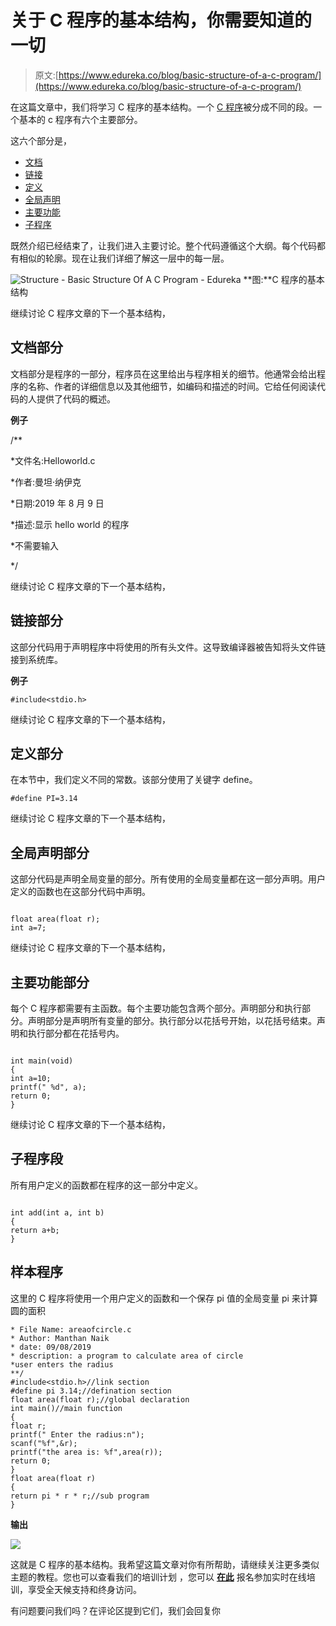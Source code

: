 # 关于 C 程序的基本结构，你需要知道的一切

> 原文:[https://www.edureka.co/blog/basic-structure-of-a-c-program/](https://www.edureka.co/blog/basic-structure-of-a-c-program/)

在这篇文章中，我们将学习 C 程序的基本结构。一个 [C 程序](https://www.edureka.co/blog/c-data-structures)被分成不同的段。一个基本的 c 程序有六个主要部分。

这六个部分是，

*   [文档](#Documentation)
*   [链接](#Link)
*   [定义](#Definition)
*   [全局声明](#GlobalDeclaration)
*   [主要功能](#Mainfunctions)
*   [子程序](#Subprograms)

既然介绍已经结束了，让我们进入主要讨论。整个代码遵循这个大纲。每个代码都有相似的轮廓。现在让我们详细了解这一层中的每一层。

![Structure - Basic Structure Of A C Program - Edureka](../Images/1b61a0b89611117b0152750ee33cddf5.png) **图:**C 程序的基本结构

继续讨论 C 程序文章的下一个基本结构，

## **文档部分**

文档部分是程序的一部分，程序员在这里给出与程序相关的细节。他通常会给出程序的名称、作者的详细信息以及其他细节，如编码和描述的时间。它给任何阅读代码的人提供了代码的概述。

**例子**

/**

*文件名:Helloworld.c

*作者:曼坦·纳伊克

*日期:2019 年 8 月 9 日

*描述:显示 hello world 的程序

*不需要输入

*/

继续讨论 C 程序文章的下一个基本结构，

## **链接部分**

这部分代码用于声明程序中将使用的所有头文件。这导致编译器被告知将头文件链接到系统库。

**例子**

```
#include<stdio.h>
```

继续讨论 C 程序文章的下一个基本结构，

## **定义部分**

在本节中，我们定义不同的常数。该部分使用了关键字 define。

```
#define PI=3.14
```

继续讨论 C 程序文章的下一个基本结构，

## **全局声明部分**

这部分代码是声明全局变量的部分。所有使用的全局变量都在这一部分声明。用户定义的函数也在这部分代码中声明。

```

float area(float r);
int a=7;

```

继续讨论 C 程序文章的下一个基本结构，

## **主要功能部分**

每个 C 程序都需要有主函数。每个主要功能包含两个部分。声明部分和执行部分。声明部分是声明所有变量的部分。执行部分以花括号开始，以花括号结束。声明和执行部分都在花括号内。

```

int main(void)
{
int a=10;
printf(" %d", a);
return 0;
}

```

继续讨论 C 程序文章的下一个基本结构，

## **子程序段**

所有用户定义的函数都在程序的这一部分中定义。

```

int add(int a, int b)
{
return a+b;
}

```

## **样本程序**

这里的 C 程序将使用一个用户定义的函数和一个保存 pi 值的全局变量 pi 来计算圆的面积

```
* File Name: areaofcircle.c
* Author: Manthan Naik
* date: 09/08/2019
* description: a program to calculate area of circle
*user enters the radius
**/
#include<stdio.h>//link section
#define pi 3.14;//defination section
float area(float r);//global declaration 
int main()//main function
{
float r;
printf(" Enter the radius:n");
scanf("%f",&r);
printf("the area is: %f",area(r));
return 0;
}
float area(float r)
{
return pi * r * r;//sub program
}

```

**输出**

![](../Images/5180303eab34ca57d35ef0b6701b7b0e.png)

这就是 C 程序的基本结构。我希望这篇文章对你有所帮助，请继续关注更多类似主题的教程。您也可以查看我们的培训计划 ，您可以 [**在此**](https://www.edureka.co) 报名参加实时在线培训，享受全天候支持和终身访问。

有问题要问我们吗？在评论区提到它们，我们会回复你